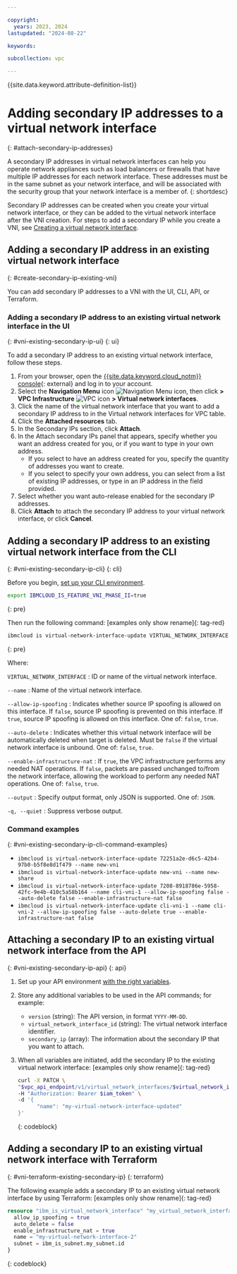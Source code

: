 ```yaml
---

copyright:
  years: 2023, 2024
lastupdated: "2024-08-22"

keywords:

subcollection: vpc

---
```


{{site.data.keyword.attribute-definition-list}}

# Adding secondary IP addresses to a virtual network interface
{: #attach-secondary-ip-addresses}

A secondary IP addresses in virtual network interfaces can help you operate network appliances such as load balancers or firewalls that have multiple IP addresses for each network interface. These addresses must be in the same subnet as your network interface, and will be associated with the security group that your network interface is a member of.
{: shortdesc}

Secondary IP addresses can be created when you create your virtual network interface, or they can be added to the virtual network interface after the VNI creation. For steps to add a secondary IP while you create a VNI, see [Creating a virtual network interface](/docs/vpc?topic=vpc-vni-create).

## Adding a secondary IP address in an existing virtual network interface
{: #create-secondary-ip-existing-vni}

You can add secondary IP addresses to a VNI with the UI, CLI, API, or Terraform.

### Adding a secondary IP address to an existing virtual network interface in the UI
{: #vni-existing-secondary-ip-ui}
{: ui}

To add a secondary IP address to an existing virtual network interface, follow these steps.

1. From your browser, open the [{{site.data.keyword.cloud_notm}} console](/login){: external} and log in to your account.
1. Select the **Navigation Menu** icon ![Navigation Menu icon](../../icons/icon_hamburger.svg), then click **> VPC Infrastructure** ![VPC icon](../../icons/vpc.svg) **> Virtual network interfaces**.
1. Click the name of the virtual network interface that you want to add a secondary IP address to in the Virtual network interfaces for VPC table.
1. Click the **Attached resources** tab.
1. In the Secondary IPs section, click **Attach**.
1. In the Attach secondary IPs panel that appears, specify whether you want an address created for you, or if you want to type in your own address.
    - If you select to have an address created for you, specify the quantity of addresses you want to create.
    - If you select to specify your own address, you can select from a list of existing IP addresses, or type in an IP address in the field provided.
1. Select whether you want auto-release enabled for the secondary IP addresses.
1. Click **Attach** to attach the secondary IP address to your virtual network interface, or click **Cancel**.

## Adding a secondary IP address to an existing virtual network interface from the CLI
{: #vni-existing-secondary-ip-cli}
{: cli}

Before you begin, [set up your CLI environment](/docs/vpc?topic=vpc-set-up-environment&interface=cli).

```sh
export IBMCLOUD_IS_FEATURE_VNI_PHASE_II=true
```
{: pre}

Then run the following command: [examples only show rename]{: tag-red}

```sh
ibmcloud is virtual-network-interface-update VIRTUAL_NETWORK_INTERFACE --name NEW_NAME [--allow-ip-spoofing false | true] [--auto-delete false | true] [--enable-infrastructure-nat false | true] [--output JSON] [-q, --quiet]
```
{: pre}

Where:

`VIRTUAL_NETWORK_INTERFACE`
:   ID or name of the virtual network interface.

`--name`
:   Name of the virtual network interface.

`--allow-ip-spoofing`
:   Indicates whether source IP spoofing is allowed on this interface. If `false`, source IP spoofing is prevented on this interface. If `true`, source IP spoofing is allowed on this interface. One of: `false`, `true`.

`--auto-delete`
:   Indicates whether this virtual network interface will be automatically deleted when target is deleted. Must be `false` if the virtual network interface is unbound. One of: `false`, `true`.

`--enable-infrastructure-nat`
:   If `true`, the VPC infrastructure performs any needed NAT operations. If `false`, packets are passed unchanged to/from the network interface, allowing the workload to perform any needed NAT operations. One of: `false`, `true`.

`--output`
:   Specify output format, only JSON is supported. One of: `JSON`.

`-q, --quiet`
:   Suppress verbose output.

### Command examples
{: #vni-existing-secondary-ip-cli-command-examples}

- `ibmcloud is virtual-network-interface-update 72251a2e-d6c5-42b4-97b0-b5f8e8d1f479 --name new-vni`
- `ibmcloud is virtual-network-interface-update new-vni --name new-share`
- `ibmcloud is virtual-network-interface-update 7208-8918786e-5958-42fc-9e4b-410c5a58b164 --name cli-vni-1 --allow-ip-spoofing false --auto-delete false --enable-infrastructure-nat false`
- `ibmcloud is virtual-network-interface-update cli-vni-1 --name cli-vni-2 --allow-ip-spoofing false --auto-delete true --enable-infrastructure-nat false`


## Attaching a secondary IP to an existing virtual network interface from the API
{: #vni-existing-secondary-ip-api}
{: api}

1. Set up your API environment [with the right variables](/docs/vpc?topic=vpc-set-up-environment#api-prerequisites-setup).
1. Store any additional variables to be used in the API commands; for example:

    * `version` (string): The API version, in format `YYYY-MM-DD`.
    * `virtual_network_interface_id` (string): The virtual network interface identifier.
    * `secondary_ip` (array): The information about the secondary IP that you want to attach.

1. When all variables are initiated, add the secondary IP to the existing virtual network interface: [examples only show rename]{: tag-red}

    ```sh
    curl -X PATCH \
    "$vpc_api_endpoint/v1/virtual_network_interfaces/$virtual_network_interface_id?version=$version&generation=2" \
    -H "Authorization: Bearer $iam_token" \
    -d '{
          "name": "my-virtual-network-interface-updated"
    }'
    ```
    {: codeblock}

## Adding a secondary IP to an existing virtual network interface with Terraform
{: #vni-terraform-existing-secondary-ip}
{: terraform}

The following example adds a secondary IP to an existing virtual network interface by using Terraform: [examples only show rename]{: tag-red}

```terraform
resource "ibm_is_virtual_network_interface" "my_virtual_network_interface_instance" {
  allow_ip_spoofing = true
  auto_delete = false
  enable_infrastructure_nat = true
  name = "my-virtual-network-interface-2"
  subnet = ibm_is_subnet.my_subnet.id
}
```
{: codeblock}
